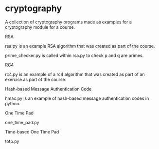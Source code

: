 # cryptography
A collection of cryptography programs made as examples for a cryptography module for a course.


RSA

rsa.py is an example RSA algorithm that was created as part of the course.

prime_checker.py is called within rsa.py to check p and q are primes.


RC4

rc4.py is an example of a rc4 algorithm that was created as part of an exercise as part of the course.


Hash-based Message Authentication Code

hmac.py is an example of hash-based message authentication codes in python.


One Time Pad

one_time_pad.py


Time-based One Time Pad

totp.py
